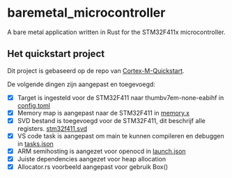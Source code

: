 # baremetal_microcontroller
A bare metal application written in Rust for the STM32F411x microcontroller.

## Het quickstart project
Dit project is gebaseerd op de repo van [Cortex-M-Quickstart](https://github.com/rust-embedded/cortex-m-quickstart).

De volgende dingen zijn aangepast en toegevoegd:
- [x] Target is ingesteld voor de STM32F411 naar thumbv7em-none-eabihf in  [config.toml](.cargo/config.toml)
- [x] Memory map is aangepast naar de STM32F411 in [memory.x](memory.x)
- [x] SVD bestand is toegevoegd voor de STM32F411, dit beschrijf alle registers. [stm32f411.svd](.vscode/stm32f411.svd)
- [x] VS code task is aangepast om main te kunnen compileren en debuggen in [tasks.json](.vscode/tasks.json) 
- [x] ARM semihosting is aangezet voor openocd in [launch.json](.vscode/launch.json)
- [x] Juiste dependencies aangezet voor heap allocation
- [x] Allocator.rs voorbeeld aangepast voor gebruik Box()
